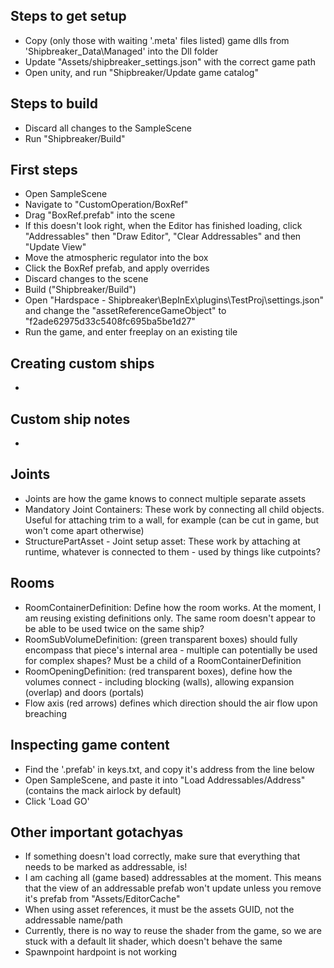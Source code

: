 ## Steps to get setup
* Copy (only those with waiting '.meta' files listed) game dlls from 'Shipbreaker_Data\Managed' into the Dll folder
* Update "Assets/shipbreaker_settings.json" with the correct game path
* Open unity, and run "Shipbreaker/Update game catalog"

## Steps to build
* Discard all changes to the SampleScene
* Run "Shipbreaker/Build"

## First steps
* Open SampleScene
* Navigate to "CustomOperation/BoxRef"
* Drag "BoxRef.prefab" into the scene
 * If this doesn't look right, when the Editor has finished loading, click "Addressables" then "Draw Editor", "Clear Addressables" and then "Update View" 
* Move the atmospheric regulator into the box
* Click the BoxRef prefab, and apply overrides
* Discard changes to the scene
* Build ("Shipbreaker/Build")
* Open "Hardspace - Shipbreaker\BepInEx\plugins\TestProj\settings.json" and change the "assetReferenceGameObject" to "f2ade62975d33c5408fc695ba5be1d27"
* Run the game, and enter freeplay on an existing tile

## Creating custom ships
* 

## Custom ship notes
*

## Joints
* Joints are how the game knows to connect multiple separate assets
* Mandatory Joint Containers: These work by connecting all child objects. Useful for attaching trim to a wall, for example (can be cut in game, but won't come apart otherwise)
* StructurePartAsset - Joint setup asset: These work by attaching at runtime, whatever is connected to them - used by things like cutpoints?

## Rooms
* RoomContainerDefinition: Define how the room works. At the moment, I am reusing existing definitions only. The same room doesn't appear to be able to be used twice on the same ship?
* RoomSubVolumeDefinition: (green transparent boxes) should fully encompass that piece's internal area - multiple can potentially be used for complex shapes? Must be a child of a RoomContainerDefinition
* RoomOpeningDefinition: (red transparent boxes), define how the volumes connect - including blocking (walls), allowing expansion (overlap) and doors (portals)
 * Flow axis (red arrows) defines which direction should the air flow upon breaching

## Inspecting game content
* Find the '.prefab' in keys.txt, and copy it's address from the line below
* Open SampleScene, and paste it into "Load Addressables/Address" (contains the mack airlock by default)
* Click 'Load GO'

## Other important gotachyas
* If something doesn't load correctly, make sure that everything that needs to be marked as addressable, is!
* I am caching all (game based) addressables at the moment. This means that the view of an addressable prefab won't update unless you remove it's prefab from "Assets/EditorCache"
* When using asset references, it must be the assets GUID, not the addressable name/path
* Currently, there is no way to reuse the shader from the game, so we are stuck with a default lit shader, which doesn't behave the same
* Spawnpoint hardpoint is not working